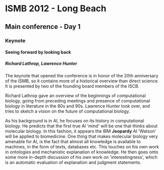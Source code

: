 <link href="style.css" rel="stylesheet"></link>

# ISMB 2012 - Long Beach
## Main conference - Day 1

### Keynote
#### Seeing forward by looking back
##### Richard Lathrop, Lawrence Hunter

The keynote that opened the conference is in honor of the 20th anniversary of the ISMB, so it contains more of a historical overview than direct science. It is presented by two of the founding board members of the ISCB.

Richard Lathrop gave an overview of the beginnings of computational biology, going from preceding meetings and presence of computational biology in literature in the 80s and 90s. Lawrence Hunter took over, and tries to sketch a vision on the future of computational biology. 

As his background is in AI, he focuses on its history in computational biology. He predicts that the first true AI 'mind' will be one that thinks about molecular biology. In this fashion, it appears the IBM **Jeopardy** AI 'Watson' will be applied to biomedicine. One thing that makes molecular biology very amenable for AI, is the fact that almost all knowledge is available to machines, in the form of texts, databases etc. This touches on his own work in ontologies and mechanistic explanation of knowledge. He then goes onto some more in-depth discussion of his own work on 'interestingness', which is an automatic evaluation of explanation and judgment statements.

